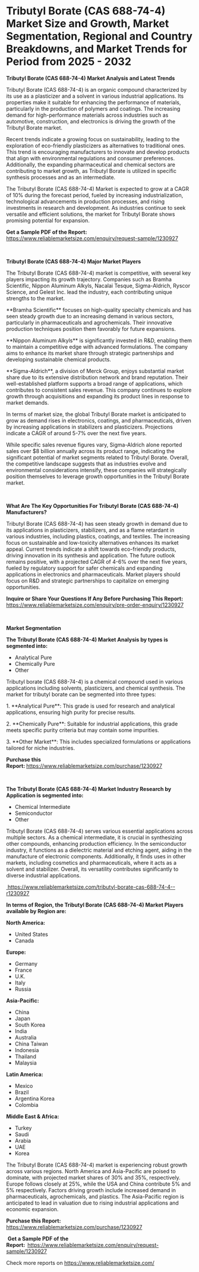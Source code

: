 <p><h1>Tributyl Borate (CAS 688-74-4) Market Size and Growth, Market Segmentation, Regional and Country Breakdowns, and Market Trends for Period from 2025 -  2032</h1></p><p><strong>Tributyl Borate (CAS 688-74-4) Market Analysis and Latest Trends</strong></p>
<p><p>Tributyl Borate (CAS 688-74-4) is an organic compound characterized by its use as a plasticizer and a solvent in various industrial applications. Its properties make it suitable for enhancing the performance of materials, particularly in the production of polymers and coatings. The increasing demand for high-performance materials across industries such as automotive, construction, and electronics is driving the growth of the Tributyl Borate market.</p><p>Recent trends indicate a growing focus on sustainability, leading to the exploration of eco-friendly plasticizers as alternatives to traditional ones. This trend is encouraging manufacturers to innovate and develop products that align with environmental regulations and consumer preferences. Additionally, the expanding pharmaceutical and chemical sectors are contributing to market growth, as Tributyl Borate is utilized in specific synthesis processes and as an intermediate.</p><p>The Tributyl Borate (CAS 688-74-4) Market is expected to grow at a CAGR of 10% during the forecast period, fueled by increasing industrialization, technological advancements in production processes, and rising investments in research and development. As industries continue to seek versatile and efficient solutions, the market for Tributyl Borate shows promising potential for expansion.</p></p>
<p><strong>Get a Sample PDF of the Report:&nbsp;</strong> <a href="https://www.reliablemarketsize.com/enquiry/request-sample/1230927?utm_campaign=2628&utm_medium=2&utm_source=Github&utm_content=ia&utm_term=03042025&utm_id=tributyl-borate-cas-688-74-4">https://www.reliablemarketsize.com/enquiry/request-sample/1230927</a></p>
<p>&nbsp;</p>
<p><strong>Tributyl Borate (CAS 688-74-4) Major Market Players</strong></p>
<p><p>The Tributyl Borate (CAS 688-74-4) market is competitive, with several key players impacting its growth trajectory. Companies such as Bramha Scientific, Nippon Aluminum Alkyls, Nacalai Tesque, Sigma-Aldrich, Ryscor Science, and Gelest Inc. lead the industry, each contributing unique strengths to the market.</p><p>**Bramha Scientific** focuses on high-quality specialty chemicals and has seen steady growth due to an increasing demand in various sectors, particularly in pharmaceuticals and agrochemicals. Their innovative production techniques position them favorably for future expansions.</p><p>**Nippon Aluminum Alkyls** is significantly invested in R&D, enabling them to maintain a competitive edge with advanced formulations. The company aims to enhance its market share through strategic partnerships and developing sustainable chemical products.</p><p>**Sigma-Aldrich**, a division of Merck Group, enjoys substantial market share due to its extensive distribution network and brand reputation. Their well-established platform supports a broad range of applications, which contributes to consistent sales revenue. This company continues to explore growth through acquisitions and expanding its product lines in response to market demands.</p><p>In terms of market size, the global Tributyl Borate market is anticipated to grow as demand rises in electronics, coatings, and pharmaceuticals, driven by increasing applications in stabilizers and plasticizers. Projections indicate a CAGR of around 5-7% over the next five years.</p><p>While specific sales revenue figures vary, Sigma-Aldrich alone reported sales over $8 billion annually across its product range, indicating the significant potential of market segments related to Tributyl Borate. Overall, the competitive landscape suggests that as industries evolve and environmental considerations intensify, these companies will strategically position themselves to leverage growth opportunities in the Tributyl Borate market.</p></p>
<p>&nbsp;</p>
<p><strong>What Are The Key Opportunities For Tributyl Borate (CAS 688-74-4) Manufacturers?</strong></p>
<p><p>Tributyl Borate (CAS 688-74-4) has seen steady growth in demand due to its applications in plasticizers, stabilizers, and as a flame retardant in various industries, including plastics, coatings, and textiles. The increasing focus on sustainable and low-toxicity alternatives enhances its market appeal. Current trends indicate a shift towards eco-friendly products, driving innovation in its synthesis and application. The future outlook remains positive, with a projected CAGR of 4-6% over the next five years, fueled by regulatory support for safer chemicals and expanding applications in electronics and pharmaceuticals. Market players should focus on R&D and strategic partnerships to capitalize on emerging opportunities.</p></p>
<p><strong>Inquire or Share Your Questions If Any Before Purchasing This Report:</strong> <a href="https://www.reliablemarketsize.com/enquiry/pre-order-enquiry/1230927?utm_campaign=2628&utm_medium=2&utm_source=Github&utm_content=ia&utm_term=03042025&utm_id=tributyl-borate-cas-688-74-4">https://www.reliablemarketsize.com/enquiry/pre-order-enquiry/1230927</a></p>
<p>&nbsp;</p>
<p><strong>Market Segmentation</strong></p>
<p><strong>The Tributyl Borate (CAS 688-74-4) Market Analysis by types is segmented into:</strong></p>
<p><ul><li>Analytical Pure</li><li>Chemically Pure</li><li>Other</li></ul></p>
<p><p>Tributyl borate (CAS 688-74-4) is a chemical compound used in various applications including solvents, plasticizers, and chemical synthesis. The market for tributyl borate can be segmented into three types: </p><p>1. **Analytical Pure**: This grade is used for research and analytical applications, ensuring high purity for precise results.</p><p>2. **Chemically Pure**: Suitable for industrial applications, this grade meets specific purity criteria but may contain some impurities.</p><p>3. **Other Market**: This includes specialized formulations or applications tailored for niche industries.</p></p>
<p><strong>Purchase this Report:&nbsp;</strong><a href="https://www.reliablemarketsize.com/purchase/1230927?utm_campaign=2628&utm_medium=2&utm_source=Github&utm_content=ia&utm_term=03042025&utm_id=tributyl-borate-cas-688-74-4">https://www.reliablemarketsize.com/purchase/1230927</a></p>
<p>&nbsp;</p>
<p><strong>The Tributyl Borate (CAS 688-74-4) Market Industry Research by Application is segmented into:</strong></p>
<p><ul><li>Chemical Intermediate</li><li>Semiconductor</li><li>Other</li></ul></p>
<p><p>Tributyl Borate (CAS 688-74-4) serves various essential applications across multiple sectors. As a chemical intermediate, it is crucial in synthesizing other compounds, enhancing production efficiency. In the semiconductor industry, it functions as a dielectric material and etching agent, aiding in the manufacture of electronic components. Additionally, it finds uses in other markets, including cosmetics and pharmaceuticals, where it acts as a solvent and stabilizer. Overall, its versatility contributes significantly to diverse industrial applications.</p></p>
<p><a href="https://www.reliablemarketsize.com/tributyl-borate-cas-688-74-4--r1230927?utm_campaign=2628&utm_medium=2&utm_source=Github&utm_content=ia&utm_term=03042025&utm_id=tributyl-borate-cas-688-74-4">&nbsp;https://www.reliablemarketsize.com/tributyl-borate-cas-688-74-4--r1230927</a></p>
<p><strong>In terms of Region, the Tributyl Borate (CAS 688-74-4) Market Players available by Region are:</strong></p>
<p>
    <p> <strong> North America: </strong>
        <ul>
            <li>United States</li>
            <li>Canada</li>
        </ul>
        </p> 
    <p> <strong> Europe: </strong>
        <ul>
            <li>Germany</li>
            <li>France</li>
            <li>U.K.</li>
            <li>Italy</li>
            <li>Russia</li>
        </ul>
        </p> 
    <p> <strong> Asia-Pacific: </strong>
        <ul>
            <li>China</li>
            <li>Japan</li>
            <li>South Korea</li>
            <li>India</li>
            <li>Australia</li>
            <li>China Taiwan</li>
            <li>Indonesia</li>
            <li>Thailand</li>
            <li>Malaysia</li>
        </ul>
        </p> 
    <p> <strong> Latin America: </strong>
        <ul>
            <li>Mexico</li>
            <li>Brazil</li>
            <li>Argentina Korea</li>
            <li>Colombia</li>
        </ul>
        </p> 
    <p> <strong> Middle East & Africa: </strong>
        <ul>
            <li>Turkey</li>
            <li>Saudi</li>
            <li>Arabia</li>
            <li>UAE</li>
            <li>Korea</li>
        </ul>
    </p>
    </p>
<p><p>The Tributyl Borate (CAS 688-74-4) market is experiencing robust growth across various regions. North America and Asia-Pacific are poised to dominate, with projected market shares of 30% and 35%, respectively. Europe follows closely at 25%, while the USA and China contribute 5% and 5% respectively. Factors driving growth include increased demand in pharmaceuticals, agrochemicals, and plastics. The Asia-Pacific region is anticipated to lead in valuation due to rising industrial applications and economic expansion.</p></p>
<p><strong>Purchase this Report: </strong><a href="https://www.reliablemarketsize.com/purchase/1230927?utm_campaign=2628&utm_medium=2&utm_source=Github&utm_content=ia&utm_term=03042025&utm_id=tributyl-borate-cas-688-74-4">https://www.reliablemarketsize.com/purchase/1230927</a></p>
<p>&nbsp;<strong>Get a Sample PDF of the Report:&nbsp;&nbsp;</strong><a href="https://www.reliablemarketsize.com/enquiry/request-sample/1230927?utm_campaign=2628&utm_medium=2&utm_source=Github&utm_content=ia&utm_term=03042025&utm_id=tributyl-borate-cas-688-74-4">https://www.reliablemarketsize.com/enquiry/request-sample/1230927</a></p>
<p><strong></strong></p>
<p>Check more reports on <a href="https://www.reliablemarketsize.com/?utm_campaign=2628&utm_medium=2&utm_source=Github&utm_content=ia&utm_term=03042025&utm_id=tributyl-borate-cas-688-74-4">https://www.reliablemarketsize.com/</a></p>